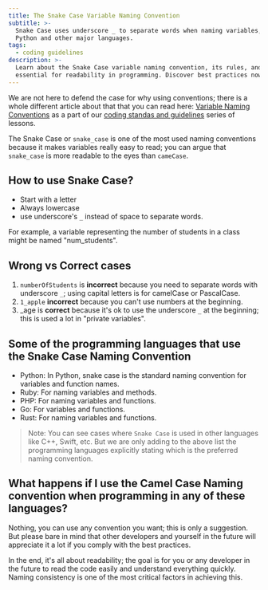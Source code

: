 ```yaml
---
title: The Snake Case Variable Naming Convention
subtitle: >-
  Snake Case uses underscore _ to separate words when naming variables, used by
  Python and other major languages.
tags:
  - coding guidelines
description: >-
  Learn about the Snake Case variable naming convention, its rules, and why it's
  essential for readability in programming. Discover best practices now!
---
```

We are not here to defend the case for why using conventions; there is a whole different article about that that you can read here: [Variable Naming Conventions](https://4geeks.com/lesson/variable-naming-conventions) as a part of our [coding standas and guidelines](https://4geeks.com/lesson/coding-standards-guidelines) series of lessons.

The Snake Case or `snake_case` is one of the most used naming conventions because it makes variables really easy to read; you can argue that `snake_case` is more readable to the eyes than `cameCase`.

## How to use Snake Case?

- Start with a letter
- Always lowercase
- use underscore's `_` instead of space to separate words.

For example, a variable representing the number of students in a class might be named "num_students".

## Wrong vs Correct cases

1. `numberOfStudents` is **incorrect** because you need to separate words with underscore `_`; using capital letters is for camelCase or PascalCase.
2. `1_apple` **incorrect** because you can't use numbers at the beginning.
3. _age is **correct** because it's ok to use the underscore `_` at the beginning; this is used a lot in "private variables".

## Some of the programming languages that use the Snake Case Naming Convention

- Python: In Python, snake case is the standard naming convention for variables and function names.
- Ruby: For naming variables and methods.
- PHP: For naming variables and functions.
- Go: For variables and functions.
- Rust: For naming variables and functions.

> Note: You can see cases where `Snake Case` is used in other languages like C++, Swift, etc. But we are only adding to the above list the programming languages explicitly stating which is the preferred naming convention.

## What happens if I use the Camel Case Naming convention when programming in any of these languages?

Nothing, you can use any convention you want; this is only a suggestion. But please bare in mind that other developers and yourself in the future will appreciate it a lot if you comply with the best practices.

In the end, it's all about readability; the goal is for you or any developer in the future to read the code easily and understand everything quickly. Naming consistency is one of the most critical factors in achieving this.
